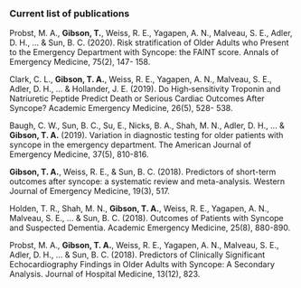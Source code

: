 ### Current list of publications

Probst, M. A., __Gibson, T.__, Weiss, R. E., Yagapen, A. N., Malveau, S. E., Adler, D. H., ... &
Sun, B. C. (2020). Risk stratification of Older Adults who Present to the Emergency
Department with Syncope: the FAINT score. Annals of Emergency Medicine, 75(2), 147-
158.

Clark, C. L., __Gibson, T. A.__, Weiss, R. E., Yagapen, A. N., Malveau, S. E., Adler, D. H., ... &
Hollander, J. E. (2019). Do High‐sensitivity Troponin and Natriuretic Peptide Predict Death
or Serious Cardiac Outcomes After Syncope? Academic Emergency Medicine, 26(5), 528-
538.

Baugh, C. W., Sun, B. C., Su, E., Nicks, B. A., Shah, M. N., Adler, D. H., ... & __Gibson, T.
A.__ (2019). Variation in diagnostic testing for older patients with syncope in the emergency
department. The American Journal of Emergency Medicine, 37(5), 810-816.

__Gibson, T. A.__, Weiss, R. E., & Sun, B. C. (2018). Predictors of short-term outcomes after
syncope: a systematic review and meta-analysis. Western Journal of Emergency
Medicine, 19(3), 517.

Holden, T. R., Shah, M. N., __Gibson, T. A.__, Weiss, R. E., Yagapen, A. N., Malveau, S. E., ...
& Sun, B. C. (2018). Outcomes of Patients with Syncope and Suspected Dementia. Academic
Emergency Medicine, 25(8), 880-890.

Probst, M. A., __Gibson, T. A.__, Weiss, R. E., Yagapen, A. N., Malveau, S. E., Adler, D. H., ...
& Sun, B. C. (2018). Predictors of Clinically Significant Echocardiography Findings in Older
Adults with Syncope: A Secondary Analysis. Journal of Hospital Medicine, 13(12), 823.
